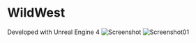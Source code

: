 # WildWest

Developed with Unreal Engine 4
![Screenshot](https://user-images.githubusercontent.com/118015972/231763607-01e73831-eee7-4cf8-ad5c-895b175f7d8b.png)
![Screenshot01](https://user-images.githubusercontent.com/118015972/231766334-375f8673-6f88-4d47-b697-83ea1bcd45c2.png)
